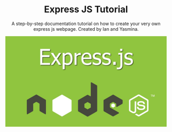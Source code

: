 
<p align="center">
    <h1 align="center">Express JS Tutorial</h1>
    <p align="center">A step-by-step documentation tutorial on how to create your very own express js webpage. Created by Ian and Yasmina.</p>
</p>

![ejs](https://github.com/iantelli/Yasmina-Ian/blob/gh-pages/assets/images/express.jpg?raw=true)

